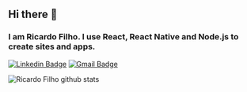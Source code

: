 ## Hi there 👋
### I am Ricardo Filho. I use React, React Native and Node.js to create sites and apps.
[![Linkedin Badge](https://img.shields.io/badge/-rpsfilho-blue?style=flat-square&logo=Linkedin&logoColor=white&link=https://www.linkedin.com/in/rpsfilho93/)](https://www.linkedin.com/in/ricardo-pereira-de-souza-filho-941541b9/)  [![Gmail Badge](https://img.shields.io/badge/-rpsfilho93@gmail.com-c14438?style=flat-square&logo=Gmail&logoColor=white&link=mailto:rpsfilho93@gmail.com)](mailto:rpsfilho93@gmail.com)

![Ricardo Filho github stats](https://github-readme-stats.vercel.app/api?username=rpsfilho93&show_icons=true)

<!--
**rpsfilho93/rpsfilho93** is a ✨ _special_ ✨ repository because its `README.md` (this file) appears on your GitHub profile.

Here are some ideas to get you started:

- 🔭 I’m currently working on ...
- 🌱 I’m currently learning ...
- 👯 I’m looking to collaborate on ...
- 🤔 I’m looking for help with ...
- 💬 Ask me about ...
- 📫 How to reach me: ...
- 😄 Pronouns: ...
- ⚡ Fun fact: ...
-->
